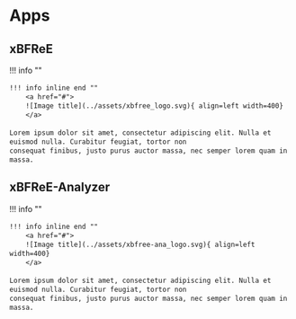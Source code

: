 # Apps 

## xBFReE 

!!! info ""

    !!! info inline end ""
        <a href="#">
        ![Image title](../assets/xbfree_logo.svg){ align=left width=400}
        </a>

    Lorem ipsum dolor sit amet, consectetur adipiscing elit. Nulla et euismod nulla. Curabitur feugiat, tortor non 
    consequat finibus, justo purus auctor massa, nec semper lorem quam in massa.
        

## xBFReE-Analyzer

!!! info  ""
    
    !!! info inline end ""
        <a href="#">
        ![Image title](../assets/xbfree-ana_logo.svg){ align=left width=400}
        </a>

    Lorem ipsum dolor sit amet, consectetur adipiscing elit. Nulla et euismod nulla. Curabitur feugiat, tortor non 
    consequat finibus, justo purus auctor massa, nec semper lorem quam in massa.
